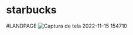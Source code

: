 # starbucks

#LANDPAGE ![Captura de tela 2022-11-15 154710](https://user-images.githubusercontent.com/104877365/202011934-5221bbea-e38f-4a93-8276-18e0ecac7ac0.png)
